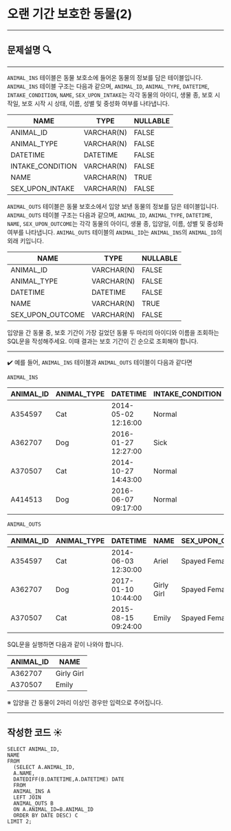 # 오랜 기간 보호한 동물(2)
---

## 문제설명 🔍

----
`ANIMAL_INS` 테이블은 동물 보호소에 들어온 동물의 정보를 담은 테이블입니다. `ANIMAL_INS` 테이블 구조는 다음과 같으며, `ANIMAL_ID`, `ANIMAL_TYPE`, `DATETIME`, `INTAKE_CONDITION`, `NAME`, `SEX_UPON_INTAKE`는 각각 동물의 아이디, 생물 종, 보호 시작일, 보호 시작 시 상태, 이름, 성별 및 중성화 여부를 나타냅니다.

| NAME             | TYPE       | NULLABLE |
| ---------------- | ---------- | -------- |
| ANIMAL_ID        | VARCHAR(N) | FALSE    |
| ANIMAL_TYPE      | VARCHAR(N) | FALSE    |
| DATETIME         | DATETIME   | FALSE    |
| INTAKE_CONDITION | VARCHAR(N) | FALSE    |
| NAME             | VARCHAR(N) | TRUE     |
| SEX_UPON_INTAKE  | VARCHAR(N) | FALSE    |

`ANIMAL_OUTS` 테이블은 동물 보호소에서 입양 보낸 동물의 정보를 담은 테이블입니다. `ANIMAL_OUTS` 테이블 구조는 다음과 같으며, `ANIMAL_ID`, `ANIMAL_TYPE`, `DATETIME`, `NAME`, `SEX_UPON_OUTCOME`는 각각 동물의 아이디, 생물 종, 입양일, 이름, 성별 및 중성화 여부를 나타냅니다. `ANIMAL_OUTS` 테이블의 `ANIMAL_ID`는 `ANIMAL_INS`의 `ANIMAL_ID`의 외래 키입니다.

| NAME             | TYPE       | NULLABLE |
| ---------------- | ---------- | -------- |
| ANIMAL_ID        | VARCHAR(N) | FALSE    |
| ANIMAL_TYPE      | VARCHAR(N) | FALSE    |
| DATETIME         | DATETIME   | FALSE    |
| NAME             | VARCHAR(N) | TRUE     |
| SEX_UPON_OUTCOME | VARCHAR(N) | FALSE    |

입양을 간 동물 중, 보호 기간이 가장 길었던 동물 두 마리의 아이디와 이름을 조회하는 SQL문을 작성해주세요. 이때 결과는 보호 기간이 긴 순으로 조회해야 합니다.

-----
✔️
예를 들어, `ANIMAL_INS` 테이블과 `ANIMAL_OUTS` 테이블이 다음과 같다면

```
ANIMAL_INS
```

| ANIMAL_ID | ANIMAL_TYPE | DATETIME            | INTAKE_CONDITION | NAME       | SEX_UPON_INTAKE |
| --------- | ----------- | ------------------- | ---------------- | ---------- | --------------- |
| A354597   | Cat         | 2014-05-02 12:16:00 | Normal           | Ariel      | Spayed Female   |
| A362707   | Dog         | 2016-01-27 12:27:00 | Sick             | Girly Girl | Spayed Female   |
| A370507   | Cat         | 2014-10-27 14:43:00 | Normal           | Emily      | Spayed Female   |
| A414513   | Dog         | 2016-06-07 09:17:00 | Normal           | Rocky      | Neutered Male   |

```
ANIMAL_OUTS
```

| ANIMAL_ID | ANIMAL_TYPE | DATETIME            | NAME       | SEX_UPON_OUTCOME |
| --------- | ----------- | ------------------- | ---------- | ---------------- |
| A354597   | Cat         | 2014-06-03 12:30:00 | Ariel      | Spayed Female    |
| A362707   | Dog         | 2017-01-10 10:44:00 | Girly Girl | Spayed Female    |
| A370507   | Cat         | 2015-08-15 09:24:00 | Emily      | Spayed Female    |

SQL문을 실행하면 다음과 같이 나와야 합니다.

| ANIMAL_ID | NAME       |
| --------- | ---------- |
| A362707   | Girly Girl |
| A370507   | Emily      |

※ 입양을 간 동물이 2마리 이상인 경우만 입력으로 주어집니다.

----
## 작성한 코드 ☀️

```mysql
SELECT ANIMAL_ID,
NAME
FROM
  (SELECT A.ANIMAL_ID,
  A.NAME,
  DATEDIFF(B.DATETIME,A.DATETIME) DATE
  FROM
  ANIMAL_INS A
  LEFT JOIN
  ANIMAL_OUTS B
  ON A.ANIMAL_ID=B.ANIMAL_ID
  ORDER BY DATE DESC) C
LIMIT 2;
```